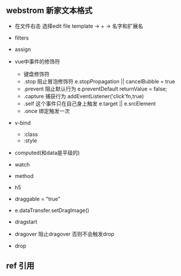 ## webstrom 新家文本格式
- 在文件右击 选择edit file template -> + -> 名字和扩展名
- filters
- assign
- vue中事件的修饰符
    - 键盘修饰符
    - .stop 阻止冒泡修饰符 e.stopPropagation || cancelBubble = true
    - .prevent 阻止默认行为 e.preventDefault returnValue = false;
    - .capture 捕获行为 addEventListener('click'fn,true)
    - .self 这个事件只在自己身上触发 e.target || e.srcElement
    - .once 绑定触发一次
- v-bind
    - :class
    - :style
- computed(和data是平级的)
- watch
- method

- h5
- draggable = "true"
- e.dataTransfer.setDragImage()
- dragstart
- dragover 阻止dragover 否则不会触发drop
- drop

## ref 引用

